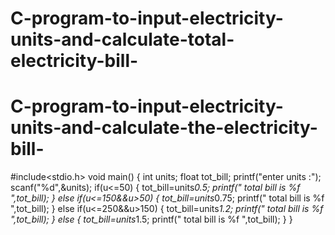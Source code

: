 # C-program-to-input-electricity-units-and-calculate-total-electricity-bill-
# C-program-to-input-electricity-units-and-calculate-the-electricity-bill-
#include<stdio.h>
void main()
{
int units;
float tot_bill;
printf("enter units :");
scanf("%d",&units);
if(u<=50)
       {
       tot_bill=units*0.5;
       printf(" total bill is %f ",tot_bill);
       }
else if(u<=150&&u>50)
      {
      tot_bill=units*0.75;
      printf(" total bill is %f ",tot_bill);
       }
else if(u<=250&&u>150)
      {
       tot_bill=units*1.2;
       printf(" total bill is %f ",tot_bill);
      }
else
    {
     tot_bill=units*1.5;
     printf(" total bill is %f ",tot_bill);
     }
}
